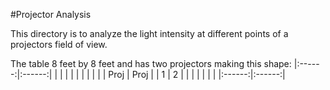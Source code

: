 #Projector Analysis

This directory is to analyze the light intensity at different points of a projectors field of view.

The table 8 feet by 8 feet and has two projectors making this shape:
|:------:|:------:|
|        |        |
|        |        |
|        |        |
|  Proj  |  Proj  |
|   1    |   2    |
|        |        |
|        |        |
|:------:|:------:|
